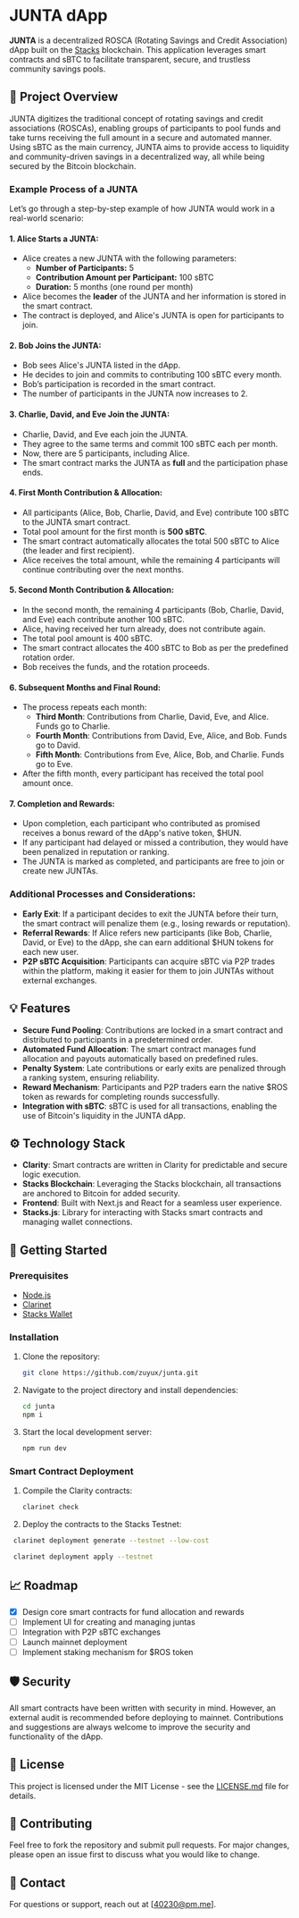 # JUNTA dApp

**JUNTA** is a decentralized ROSCA (Rotating Savings and Credit Association) dApp built on the [Stacks](https://www.stacks.co) blockchain. This application leverages smart contracts and sBTC to facilitate transparent, secure, and trustless community savings pools.

## 📌 Project Overview

JUNTA digitizes the traditional concept of rotating savings and credit associations (ROSCAs), enabling groups of participants to pool funds and take turns receiving the full amount in a secure and automated manner. Using sBTC as the main currency, JUNTA aims to provide access to liquidity and community-driven savings in a decentralized way, all while being secured by the Bitcoin blockchain.

### Example Process of a JUNTA

Let’s go through a step-by-step example of how JUNTA would work in a real-world scenario:

#### 1. **Alice Starts a JUNTA:**
   - Alice creates a new JUNTA with the following parameters:
     - **Number of Participants:** 5
     - **Contribution Amount per Participant:** 100 sBTC
     - **Duration:** 5 months (one round per month)
   - Alice becomes the **leader** of the JUNTA and her information is stored in the smart contract.
   - The contract is deployed, and Alice's JUNTA is open for participants to join.

#### 2. **Bob Joins the JUNTA:**
   - Bob sees Alice's JUNTA listed in the dApp.
   - He decides to join and commits to contributing 100 sBTC every month.
   - Bob’s participation is recorded in the smart contract.
   - The number of participants in the JUNTA now increases to 2.

#### 3. **Charlie, David, and Eve Join the JUNTA:**
   - Charlie, David, and Eve each join the JUNTA.
   - They agree to the same terms and commit 100 sBTC each per month.
   - Now, there are 5 participants, including Alice.
   - The smart contract marks the JUNTA as **full** and the participation phase ends.

#### 4. **First Month Contribution & Allocation:**
   - All participants (Alice, Bob, Charlie, David, and Eve) contribute 100 sBTC to the JUNTA smart contract.
   - Total pool amount for the first month is **500 sBTC**.
   - The smart contract automatically allocates the total 500 sBTC to Alice (the leader and first recipient).
   - Alice receives the total amount, while the remaining 4 participants will continue contributing over the next months.

#### 5. **Second Month Contribution & Allocation:**
   - In the second month, the remaining 4 participants (Bob, Charlie, David, and Eve) each contribute another 100 sBTC.
   - Alice, having received her turn already, does not contribute again.
   - The total pool amount is 400 sBTC.
   - The smart contract allocates the 400 sBTC to Bob as per the predefined rotation order.
   - Bob receives the funds, and the rotation proceeds.

#### 6. **Subsequent Months and Final Round:**
   - The process repeats each month:
     - **Third Month**: Contributions from Charlie, David, Eve, and Alice. Funds go to Charlie.
     - **Fourth Month**: Contributions from David, Eve, Alice, and Bob. Funds go to David.
     - **Fifth Month**: Contributions from Eve, Alice, Bob, and Charlie. Funds go to Eve.
   - After the fifth month, every participant has received the total pool amount once.

#### 7. **Completion and Rewards:**
   - Upon completion, each participant who contributed as promised receives a bonus reward of the dApp's native token, $HUN.
   - If any participant had delayed or missed a contribution, they would have been penalized in reputation or ranking.
   - The JUNTA is marked as completed, and participants are free to join or create new JUNTAs.

### Additional Processes and Considerations:
- **Early Exit**: If a participant decides to exit the JUNTA before their turn, the smart contract will penalize them (e.g., losing rewards or reputation).
- **Referral Rewards**: If Alice refers new participants (like Bob, Charlie, David, or Eve) to the dApp, she can earn additional $HUN tokens for each new user.
- **P2P sBTC Acquisition**: Participants can acquire sBTC via P2P trades within the platform, making it easier for them to join JUNTAs without external exchanges.

## 💡 Features

- **Secure Fund Pooling**: Contributions are locked in a smart contract and distributed to participants in a predetermined order.
- **Automated Fund Allocation**: The smart contract manages fund allocation and payouts automatically based on predefined rules.
- **Penalty System**: Late contributions or early exits are penalized through a ranking system, ensuring reliability.
- **Reward Mechanism**: Participants and P2P traders earn the native $ROS token as rewards for completing rounds successfully.
- **Integration with sBTC**: sBTC is used for all transactions, enabling the use of Bitcoin's liquidity in the JUNTA dApp.

## ⚙️ Technology Stack

- **Clarity**: Smart contracts are written in Clarity for predictable and secure logic execution.
- **Stacks Blockchain**: Leveraging the Stacks blockchain, all transactions are anchored to Bitcoin for added security.
- **Frontend**: Built with Next.js and React for a seamless user experience.
- **Stacks.js**: Library for interacting with Stacks smart contracts and managing wallet connections.

## 🚀 Getting Started

### Prerequisites

- [Node.js](https://nodejs.org/)
- [Clarinet](https://github.com/hirosystems/clarinet)
- [Stacks Wallet](https://www.hiro.so/wallet)

### Installation

1. Clone the repository:
   ```bash
   git clone https://github.com/zuyux/junta.git
   ```
2. Navigate to the project directory and install dependencies:
   ```bash
   cd junta
   npm i
   ```
3. Start the local development server:
   ```bash
   npm run dev
   ```

### Smart Contract Deployment

1. Compile the Clarity contracts:
   ```bash
   clarinet check
   ```
2. Deploy the contracts to the Stacks Testnet:
  ```bash
   clarinet deployment generate --testnet --low-cost
   ``` 
  ```bash
   clarinet deployment apply --testnet
   ```

## 📈 Roadmap

- [x] Design core smart contracts for fund allocation and rewards
- [ ] Implement UI for creating and managing juntas
- [ ] Integration with P2P sBTC exchanges
- [ ] Launch mainnet deployment
- [ ] Implement staking mechanism for $ROS token

## 🛡️ Security

All smart contracts have been written with security in mind. However, an external audit is recommended before deploying to mainnet. Contributions and suggestions are always welcome to improve the security and functionality of the dApp.

## 📄 License

This project is licensed under the MIT License - see the [LICENSE.md](LICENSE.md) file for details.

## 🤝 Contributing

Feel free to fork the repository and submit pull requests. For major changes, please open an issue first to discuss what you would like to change.

## 📧 Contact

For questions or support, reach out at [40230@pm.me].
